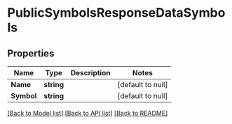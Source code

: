 # PublicSymbolsResponseDataSymbols

## Properties
Name | Type | Description | Notes
------------ | ------------- | ------------- | -------------
**Name** | **string** |  | [default to null]
**Symbol** | **string** |  | [default to null]

[[Back to Model list]](../README.md#documentation-for-models) [[Back to API list]](../README.md#documentation-for-api-endpoints) [[Back to README]](../README.md)



